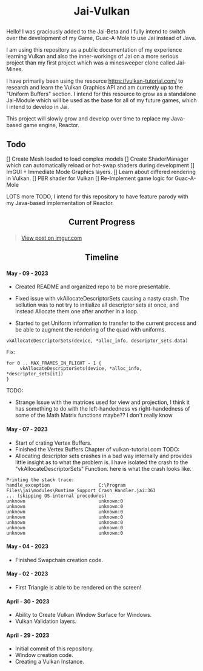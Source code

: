 <!-- <p align="center"><img src="https://github.com/baileysostek/Jai-Vulkan/blob/main/github/cadmium_games.png" alt="Cadmium Games" width="512"/></p> -->

# <p align="center"> Jai-Vulkan </p>
Hello! I was graciously added to the Jai-Beta and I fully intend to switch over the development of my Game, Guac-A-Mole to use Jai instead of Java. 

I am using this repository as a public documentation of my experience learning Vulkan and also the inner-workings of Jai on a more serious project than my first project which was a minesweeper clone called Jai-Mines. 

I have primarily been using the resource https://vulkan-tutorial.com/ to research and learn the Vulkan Graphics API and am currently up to the "Uniform Buffers" section. I intend for this resource to grow as a standalone Jai-Module which will be used as the base for all of my future games, which I intend to develop in Jai.

This project will slowly grow and develop over time to replace my Java-based game engine, Reactor. 


## Todo
[] Create Mesh loaded to load complex models
[] Create ShaderManager which can automatically reload or hot-swap shaders during development
[] ImGUI + Immediate Mode Graphics layers.
[] Learn about differed rendering in Vulkan.
[] PBR shader for Vulkan
[] Re-Implement game logic for Guac-A-Mole

LOTS more TODO, I intend for this repository to have feature parody with my Java-based implementation of Reactor. 

## <p align="center"> Current Progress </p>
<p align="center"><blockquote class="imgur-embed-pub" lang="en" data-id="ZYKKUlu"><a href="https://imgur.com/ZYKKUlu">View post on imgur.com</a></blockquote><script async src="//s.imgur.com/min/embed.js" charset="utf-8"></script></p>

## <p align="center"> Timeline </p>

#### May - 09 - 2023
* Created README and organized repo to be more presentable.

* Fixed issue with vkAllocateDescriptorSets causing a nasty crash. The sollution was to not try to initialize all descriptor sets at once, and instead Allocate them one after another in a loop. 

* Started to get Uniform information to transfer to the current process and be able to augment the rendering of the quad with uniforms.
```
vkAllocateDescriptorSets(device, *alloc_info, descriptor_sets.data)
```
Fix:
```
for 0 .. MAX_FRAMES_IN_FLIGHT - 1 {
     vkAllocateDescriptorSets(device, *alloc_info, *descriptor_sets[it])
}
```

TODO: 
* Strange Issue with the matrices used for view and projection, I think it has something to do with the left-handedness vs right-handedness of some of the Math Matrix functions maybe?? I don't really know 

#### May - 07 - 2023
* Start of crating Vertex Buffers.
* Finished the Vertex Buffers Chapter of vulkan-tutorial.com
TODO: 
* Allocating descriptor sets crashes in a bad way internally and provides little insight as to what the problem is. I have isolated the crash to the "vkAllocateDescriptorSets" Function. here is what the crash looks like.
```
Printing the stack trace:
handle_exception                  C:\Program Files\jai\modules\Runtime_Support_Crash_Handler.jai:363
... (skipping OS-internal procedures)
unknown                           unknown:0
unknown                           unknown:0
unknown                           unknown:0
unknown                           unknown:0
unknown                           unknown:0
unknown                           unknown:0
unknown                           unknown:0
```

#### May - 04 - 2023
* Finished Swapchain creation code. 

#### May - 02 - 2023
* First Triangle is able to be rendered on the screen!

#### April - 30 - 2023
* Ability to Create Vulkan Window Surface for Windows.
* Vulkan Validation layers.

#### April - 29 - 2023
* Initial commit of this repository.
* Window creation code.
* Creating a Vulkan Instance.
